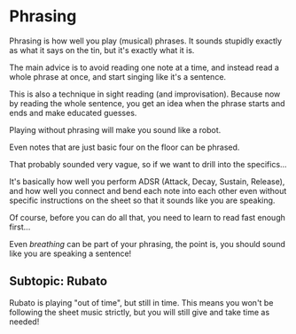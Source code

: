 # Phrasing
Phrasing is how well you play (musical) phrases. It sounds stupidly exactly as what it says on the tin, but it's exactly what it is. 

The main advice is to avoid reading one note at a time, and instead read a whole phrase at once, and start singing like it's a sentence.

This is also a technique in sight reading (and improvisation). Because now by reading the whole sentence, you get an idea when the phrase starts and ends and make educated guesses.

Playing without phrasing will make you sound like a robot. 

Even notes that are just basic four on the floor can be phrased. 

That probably sounded very vague, so if we want to drill into the specifics...

It's basically how well you perform ADSR (Attack, Decay, Sustain, Release), and how well you connect and bend each note into each other even without specific instructions on the sheet so that it sounds like you are speaking.

Of course, before you can do all that, you need to learn to read fast enough first...

Even *breathing* can be part of your phrasing, the point is, you should sound like you are speaking a sentence!

## Subtopic: Rubato
Rubato is playing "out of time", but still in time. This means you won't be following the sheet music strictly, but you will still give and take time as needed!